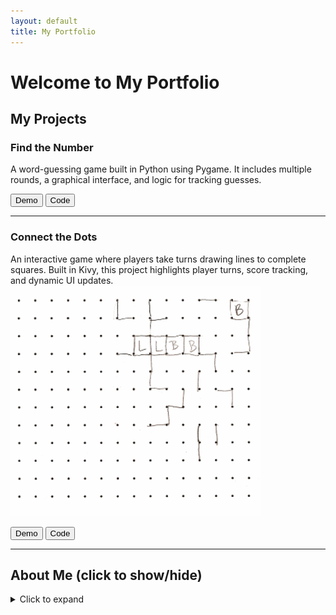 ```yaml
---
layout: default
title: My Portfolio
---
```


# Welcome to My Portfolio

## My Projects

### Find the Number

A word-guessing game built in Python using Pygame. It includes multiple rounds, a graphical interface, and logic for tracking guesses.

<p>
  <a href="hangman_demo.mp4" target="_blank"><button>Demo</button></a>
  <a href="https://github.com/yourusername/hangman" target="_blank"><button>Code</button></a>
</p>

---

### Connect the Dots
An interactive game where players take turns drawing lines to complete squares. Built in Kivy, this project highlights player turns, score tracking, and dynamic UI updates.
<img src="connectTheDots.jpeg" alt="Connect the Dots" width="400">
<p>
  <a href="connect_demo.mp4" target="_blank"><button>Demo</button></a>
  <a href="https://github.com/yourusername/connect-the-dots" target="_blank"><button>Code</button></a>
</p>

---

## About Me (click to show/hide)

<details>
  <summary style="cursor: pointer;">Click to expand</summary>
  <p>
    I am a Montessori educator turned software engineer passionate about purpose-driven tech. I bring empathy, rapid learning, and creativity into every line of code. With a strong background in Python, AI, and frontend development, I create tools that solve real problems and inspire curiosity.
  </p>
</details>

